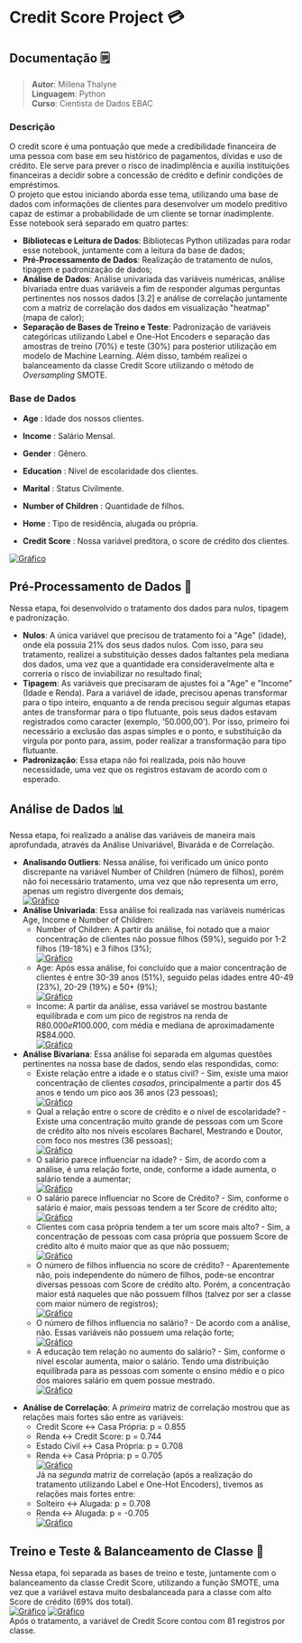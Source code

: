 # Credit Score Project 💳 

## Documentação 🗒️
>**Autor**: Millena Thalyne <br>
>**Linguagem**: Python <br>
>**Curso**: Cientista de Dados EBAC

### Descrição 
O credit score é uma pontuação que mede a credibilidade financeira de uma pessoa com base em seu histórico de pagamentos, dívidas e uso de crédito. Ele serve para prever o risco de inadimplência e auxilia instituições financeiras a decidir sobre a concessão de crédito e definir condições de empréstimos. <br> O projeto que estou iniciando aborda esse tema, utilizando uma base de dados com informações de clientes para desenvolver um modelo preditivo capaz de estimar a probabilidade de um cliente se tornar inadimplente. <br> 
Esse notebook será separado em quatro partes: 
- **Bibliotecas e Leitura de Dados**: Bibliotecas Python utilizadas para rodar esse notebook, juntamente com a leitura da base de dados;
- **Pré-Processamento de Dados**: Realização de tratamento de nulos, tipagem e padronização de dados;
- **Análise de Dados**: Análise univariada das variáveis numéricas, análise bivariada entre duas variáveis a fim de responder algumas perguntas pertinentes nos nossos dados [3.2] e análise de correlação juntamente com a matriz de correlação dos dados em visualização "heatmap" (mapa de calor);
- **Separação de Bases de Treino e Teste**: Padronização de variáveis categóricas utilizando Label e One-Hot Encoders e separação das amostras de treino (70%) e teste (30%) para posterior utilização em modelo de Machine Learning. Além disso, também realizei o balanceamento da classe Credit Score utilizando o método de *Oversampling* SMOTE.

### Base de Dados
*   **Age** : Idade dos nossos clientes.

*   **Income** : Salário Mensal.

*   **Gender** : Gênero.

*   **Education** : Nível de escolaridade dos clientes.

*   **Marital** : Status Civilmente.

*   **Number of Children** : Quantidade de filhos.

*   **Home** : Tipo de residência, alugada ou própria.

*   **Credit Score** : Nossa variável preditora, o score de crédito dos clientes. <br>

[![Gráfico](https://img.shields.io/badge/Dados-blue?style=flat&logo=bar-chart&logoColor=pink)](https://github.com/MillenaThalyne/credit-score-project/blob/main/dados/CREDIT_SCORE_PROJETO_PARTE1.csv)
## Pré-Processamento de Dados 🎲
Nessa etapa, foi desenvolvido o tratamento dos dados para nulos, tipagem e padronização. <br>
- **Nulos**: A única variável que precisou de tratamento foi a "Age" (idade), onde ela possuia 21% dos seus dados nulos. Com isso, para seu tratamento, realizei a substituição desses dados faltantes pela mediana dos dados, uma vez que a quantidade era consideravelmente alta e correria o risco de inviabilizar no resultado final;
- **Tipagem**: As variáveis que precisaram de ajustes foi a "Age" e "Income" (Idade e Renda). Para a variável de idade, precisou apenas transformar para o tipo inteiro, enquanto a de renda precisou seguir algumas etapas antes de transformar para o tipo flutuante, pois seus dados estavam registrados como caracter (exemplo, '50.000,00'). Por isso, primeiro foi necessário a exclusão das aspas simples e o ponto, e substituição da vírgula por ponto para, assim, poder realizar a transformação para tipo flutuante.
- **Padronização**: Essa etapa não foi realizada, pois não houve necessidade, uma vez que os registros estavam de acordo com o esperado.
## Análise de Dados 📊
Nessa etapa, foi realizado a análise das variáveis de maneira mais aprofundada, através da Análise Univariável, Bivaráda e de Correlação. 
- **Analisando Outliers**: Nessa análise, foi verificado um único ponto discrepante na variável Number of Children (número de filhos), porém não foi necessário tratamento, uma vez que não representa um erro, apenas um registro divergente dos demais; <br>
  [![Gráfico](https://img.shields.io/badge/Boxplots-blue?style=flat&logo=bar-chart&logoColor=pink)](https://github.com/MillenaThalyne/credit-score-project/blob/main/visualiza%C3%A7%C3%B5es/boxplots%20numericos.png)
- **Análise Univariada**: Essa análise foi realizada nas variáveis numéricas Age, Income e Number of Children:
  - Number of Children: A partir da análise, foi notado que a maior concentração de clientes não possue filhos (59%), seguido por 1-2 filhos (19-18%) e 3 filhos (3%); <br>
  [![Gráfico](https://img.shields.io/badge/Visualização-blue?style=flat&logo=bar-chart&logoColor=pink)](https://github.com/MillenaThalyne/credit-score-project/blob/main/visualiza%C3%A7%C3%B5es/num%20filhos.png)
  - Age: Após essa análise, foi concluído que a maior concentração de clientes é entre 30-39 anos (51%), seguido pelas idades entre 40-49 (23%), 20-29 (19%) e 50+ (9%); <br>
  [![Gráfico](https://img.shields.io/badge/Visualização-blue?style=flat&logo=bar-chart&logoColor=pink)](https://github.com/MillenaThalyne/credit-score-project/blob/main/visualiza%C3%A7%C3%B5es/idades.png)
  - Income: A partir da análise, essa variável se mostrou bastante equilibrada e com um pico de registros na renda de R$80.000 e R$100.000, com média e mediana de aproximadamente R$84.000. <br>
  [![Gráfico](https://img.shields.io/badge/Visualização-blue?style=flat&logo=bar-chart&logoColor=pink)](https://github.com/MillenaThalyne/credit-score-project/blob/main/visualiza%C3%A7%C3%B5es/renda1.png)
- **Análise Bivariana**: Essa análise foi separada em algumas questões pertinentes na nossa base de dados, sendo elas respondidas, como:
  * Existe relação entre a idade e o status civil? - Sim, existe uma maior concentração de clientes *casados*, principalmente a partir dos 45 anos e tendo um pico aos 36 anos (23 pessoas); <br>
  [![Gráfico](https://img.shields.io/badge/Visualização-blue?style=flat&logo=bar-chart&logoColor=pink)](https://github.com/MillenaThalyne/credit-score-project/blob/main/visualiza%C3%A7%C3%B5es/idade%20e%20civil.png)
  * Qual a relação entre o score de crédito e o nível de escolaridade? - Existe uma concentração muito grande de pessoas com um Score de crédito alto nos níveis escolares Bacharel, Mestrando e Doutor, com foco nos mestres (36 pessoas); <br>
  [![Gráfico](https://img.shields.io/badge/Visualização-blue?style=flat&logo=bar-chart&logoColor=pink)](https://github.com/MillenaThalyne/credit-score-project/blob/main/visualiza%C3%A7%C3%B5es/escola%20e%20creditoscore.png)
  * O salário parece influenciar na idade? - Sim, de acordo com a análise, é uma relação forte, onde, conforme a idade aumenta, o salário tende a aumentar; <br>
  [![Gráfico](https://img.shields.io/badge/Visualização-blue?style=flat&logo=bar-chart&logoColor=pink)](https://github.com/MillenaThalyne/credit-score-project/blob/main/visualiza%C3%A7%C3%B5es/idade%20e%20renda.png)
  * O salário parece influenciar no Score de Crédito? - Sim, conforme o salário é maior, mais pessoas tendem a ter Score de crédito alto; <br>
  [![Gráfico](https://img.shields.io/badge/Visualização-blue?style=flat&logo=bar-chart&logoColor=pink)](https://github.com/MillenaThalyne/credit-score-project/blob/main/visualiza%C3%A7%C3%B5es/renda%20e%20creditscore.png)
  * Clientes com casa própria tendem a ter um score mais alto? - Sim, a concentração de pessoas com casa própria que possuem Score de crédito alto é muito maior que as que não possuem; <br>
  [![Gráfico](https://img.shields.io/badge/Visualização-blue?style=flat&logo=bar-chart&logoColor=pink)](https://github.com/MillenaThalyne/credit-score-project/blob/main/visualiza%C3%A7%C3%B5es/casa%20e%20creditscore.png)
  * O número de filhos influencia no score de crédito? - Aparentemente não, pois independente do número de filhos, pode-se encontrar diversas pessoas com Score de crédito alto. Porém, a concentração maior está naqueles que não possuem filhos (talvez por ser a classe com maior número de registros); <br>
  [![Gráfico](https://img.shields.io/badge/Visualização-blue?style=flat&logo=bar-chart&logoColor=pink)](https://github.com/MillenaThalyne/credit-score-project/blob/main/visualiza%C3%A7%C3%B5es/filhos%20e%20creditscore.png)
  * O número de filhos influencia no salário? - De acordo com a análise, não. Essas variáveis não possuem uma relação forte; <br>
  [![Gráfico](https://img.shields.io/badge/Visualização-blue?style=flat&logo=bar-chart&logoColor=pink)](https://github.com/MillenaThalyne/credit-score-project/blob/main/visualiza%C3%A7%C3%B5es/filhos%20e%20renda.png)
  * A educação tem relação no aumento do salário? - Sim, conforme o nível escolar aumenta, maior o salário. Tendo uma distribuição equilibrada para as pessoas com somente o ensino médio e o pico dos maiores salário em quem possue mestrado. <br>
  [![Gráfico](https://img.shields.io/badge/Visualização-blue?style=flat&logo=bar-chart&logoColor=pink)](https://github.com/MillenaThalyne/credit-score-project/blob/main/visualiza%C3%A7%C3%B5es/renda%20e%20escola.png)
* **Análise de Correlação**: A *primeira* matriz de correlação mostrou que as relações mais fortes são entre as variáveis:
  * Credit Score ↔ Casa Própria: p = 0.855 
  * Renda ↔ Credit Score: p = 0.744 
  * Estado Civil ↔ Casa Própria: p = 0.708 
  * Renda ↔ Casa Própria: p = 0.705 <br>
  [![Gráfico](https://img.shields.io/badge/Matriz_1-blue?style=flat&logo=bar-chart&logoColor=pink)](https://github.com/MillenaThalyne/credit-score-project/blob/main/visualiza%C3%A7%C3%B5es/matriz%20corr%201.png) <br>
Já na *segunda* matriz de correlação (após a realização do tratamento utilizando Label e One-Hot Encoders), tivemos as relações mais fortes entre:
  * Solteiro ↔ Alugada: p = 0.708 
  * Renda ↔ Alugada: p = -0.705 <br>
  [![Gráfico](https://img.shields.io/badge/Matriz_2-blue?style=flat&logo=bar-chart&logoColor=pink)](https://github.com/MillenaThalyne/credit-score-project/blob/main/visualiza%C3%A7%C3%B5es/matriz%20corr%202.png)
## Treino e Teste & Balanceamento de Classe 👾
Nessa etapa, foi separada as bases de treino e teste, juntamente com o balanceamento da classe Credit Score, utilizando a função SMOTE, uma vez que a variável estava muito desbalanceada para a classe com alto Score de crédito (69% dos total). <br>
[![Gráfico](https://img.shields.io/badge/Proporção-blue?style=flat&logo=bar-chart&logoColor=pink)](https://github.com/MillenaThalyne/credit-score-project/blob/main/visualiza%C3%A7%C3%B5es/proporcao%20classe.png) [![Gráfico](https://img.shields.io/badge/Distribuição-blue?style=flat&logo=bar-chart&logoColor=pink)](https://github.com/MillenaThalyne/credit-score-project/blob/main/visualiza%C3%A7%C3%B5es/distribuicao%20classe.png) <br>
Após o tratamento, a variável de Credit Score contou com 81 registros por classe.
